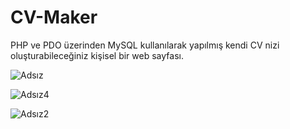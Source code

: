 # CV-Maker
PHP ve PDO üzerinden MySQL kullanılarak yapılmış kendi CV nizi oluşturabileceğiniz kişisel bir web sayfası.


![Adsız](https://user-images.githubusercontent.com/34657047/74706432-07211700-5228-11ea-9f16-b08ce6e9a2a0.jpg)

![Adsız4](https://user-images.githubusercontent.com/34657047/74706734-d1306280-5228-11ea-85bb-fc37eb7325bb.jpg)


![Adsız2](https://user-images.githubusercontent.com/34657047/74706441-0be5cb00-5228-11ea-8679-7ac59805c788.jpg)
